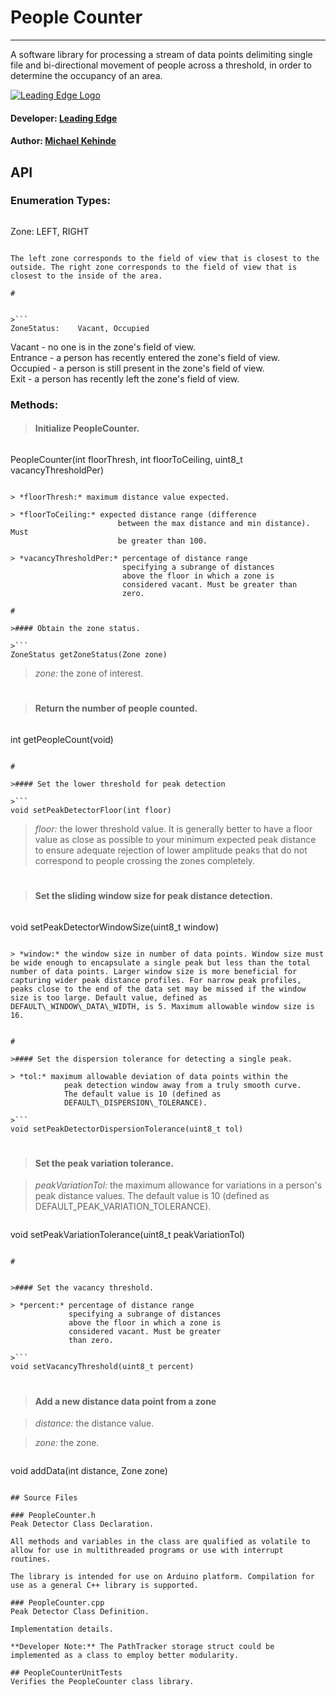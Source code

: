 # People Counter
___

A software library for processing a stream of data points delimiting single file and bi-directional movement of people across a threshold, in order to determine the occupancy of an area. 


[![Leading Edge Logo](https://media-exp1.licdn.com/dms/image/C4E0BAQF-UbPKHHBySg/company-logo_200_200/0?e=2159024400&v=beta&t=gL1TuL_tFEYqSpDxn2hsdtfIJe7isOleo7h-oLenYiE)](https://www.linkedin.com/company/leading-edge-mcmaster)

#### Developer: [Leading Edge](macleadingedge@gmail.com)
#### Author: [Michael Kehinde](kehindem@mcmaster.ca)

## API
### Enumeration Types:
	
>```
Zone:          LEFT, RIGHT
```

The left zone corresponds to the field of view that is closest to the outside. The right zone corresponds to the field of view that is closest to the inside of the area. 

#


>```
ZoneStatus:    Vacant, Occupied
```

Vacant - no one is in the zone's field of view.  
Entrance - a person has recently entered the zone's field of view.   
Occupied - a person is still present in the zone's field of view.  
Exit - a person has recently left the zone's field of view. 


### Methods:  


>#### Initialize PeopleCounter.  

>```
PeopleCounter(int floorThresh, int floorToCeiling, 
				    uint8_t vacancyThresholdPer)
```

> *floorThresh:* maximum distance value expected.  

> *floorToCeiling:* expected distance range (difference
 						between the max distance and min distance). Must
 						be greater than 100.
 						 
> *vacancyThresholdPer:* percentage of distance range 
                         specifying a subrange of distances 
                         above the floor in which a zone is 
                         considered vacant. Must be greater than 
                         zero.

#

>#### Obtain the zone status.

>```
ZoneStatus getZoneStatus(Zone zone)
```

> *zone:* the zone of interest.  



#

>#### Return the number of people counted.

>```
int getPeopleCount(void)
```

#

>#### Set the lower threshold for peak detection

>```
void setPeakDetectorFloor(int floor)
```
> *floor:* the lower threshold value. It is generally better to have a floor value as close as possible to your minimum expected peak distance to ensure adequate rejection of lower amplitude peaks that do not correspond to people crossing the zones completely. 


#

>#### Set the sliding window size for peak distance detection.

>```
void setPeakDetectorWindowSize(uint8_t window)
```

> *window:* the window size in number of data points. Window size must be wide enough to encapsulate a single peak but less than the total number of data points. Larger window size is more beneficial for capturing wider peak distance profiles. For narrow peak profiles, peaks close to the end of the data set may be missed if the window size is too large. Default value, defined as DEFAULT\_WINDOW\_DATA\_WIDTH, is 5. Maximum allowable window size is 16.


#

>#### Set the dispersion tolerance for detecting a single peak.

> *tol:* maximum allowable deviation of data points within the 
			peak detection window away from a truly smooth curve.
			The default value is 10 (defined as
			DEFAULT\_DISPERSION\_TOLERANCE).
             
>```
void setPeakDetectorDispersionTolerance(uint8_t tol)
```

#


>#### Set the peak variation tolerance. 

> *peakVariationTol:* the maximum allowance for variations in a person's peak distance values. The default value is 10 (defined as
DEFAULT\_PEAK\_VARIATION\_TOLERANCE).
             
>```
void setPeakVariationTolerance(uint8_t peakVariationTol)
```

#


>#### Set the vacancy threshold. 

> *percent:* percentage of distance range 
             specifying a subrange of distances 
             above the floor in which a zone is 
             considered vacant. Must be greater
             than zero.
             
>```
void setVacancyThreshold(uint8_t percent)
```

#

>#### Add a new distance data point from a zone

> *distance:* the distance value. 
 
> *zone:* the zone.

>```
void addData(int distance, Zone zone)
```

## Source Files

### PeopleCounter.h 
Peak Detector Class Declaration.

All methods and variables in the class are qualified as volatile to allow for use in multithreaded programs or use with interrupt routines. 

The library is intended for use on Arduino platform. Compilation for use as a general C++ library is supported. 

### PeopleCounter.cpp
Peak Detector Class Definition.  

Implementation details.

**Developer Note:** The PathTracker storage struct could be implemented as a class to employ better modularity.

## PeopleCounterUnitTests
Verifies the PeopleCounter class library. 